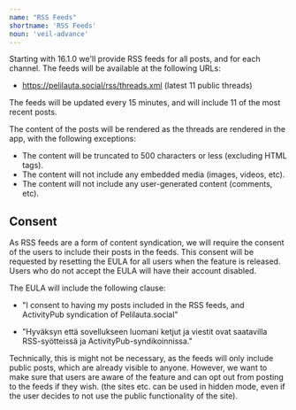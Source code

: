 ```yaml
---
name: "RSS Feeds"
shortname: 'RSS Feeds'
noun: 'veil-advance'
---
```


Starting with 16.1.0 we'll provide RSS feeds for all posts, and for each channel. The feeds will be available at the following URLs:
- https://pelilauta.social/rss/threads.xml (latest 11 public threads)

The feeds will be updated every 15 minutes, and will include 11 of the most recent posts. 

The content of the posts will be rendered as the threads are rendered in the app, with the following exceptions:
- The content will be truncated to 500 characters or less (excluding HTML tags).
- The content will not include any embedded media (images, videos, etc).
- The content will not include any user-generated content (comments, etc).

## Consent

As RSS feeds are a form of content syndication, we will require the consent of the users to
include their posts in the feeds. This consent will be requested by resetting the EULA for all users
when the feature is released. Users who do not accept the EULA will have their account disabled.

The EULA will include the following clause:
- "I consent to having my posts included in the RSS feeds, and ActivityPub syndication of
Pelilauta.social"

- "Hyväksyn että sovellukseen luomani ketjut ja viestit ovat saatavilla RSS-syötteissä ja 
ActivityPub-syndikoinnissa."

Technically, this is might not be necessary, as the feeds will only include public posts, which are
already visible to anyone. However, we want to make sure that users are aware of the feature and
can opt out from posting to the feeds if they wish. (the sites etc. can be used in hidden mode, even
if the user decides to not use the public functionality of the site).